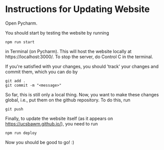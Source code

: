 # Instructions for Updating Website

Open Pycharm.

You should start by testing the website by running
```
npm run start
```
in Terminal (on Pycharm). This will host the website locally at https://localhost:3000/.
To stop the server, do Control C in the terminal.

If you're satisfied with your changes, you should 'track' your changes and commit them, which you can do by
```
git add .
git commit -m "<message>"
```

So far, this is still only a local thing. Now, you want to make these changes global, i.e., put them on the github repository. To do this, run
```
git push
```

Finally, to update the website itself (as it appears on https://ucsbawm.github.io/), you need to run
```
npm run deploy
```

Now you should be good to go! :)

